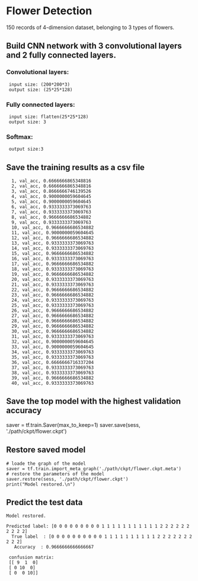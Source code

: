 # Flower Detection
150 records of 4-dimension dataset, belonging to 3 types of flowers.
## Build CNN network with 3 convolutional layers and 2 fully connected layers.
### Convolutional layers:
     input size: (200*200*3)
     output size: (25*25*128)
### Fully connected layers:
     input size: flatten(25*25*128)
     output size: 3
### Softmax:
     output size:3
     
## Save the training results as a csv file
      1, val_acc, 0.6666666865348816
      2, val_acc, 0.6666666865348816
      3, val_acc, 0.8666666746139526
      4, val_acc, 0.9000000059604645
      5, val_acc, 0.9000000059604645
      6, val_acc, 0.9333333373069763
      7, val_acc, 0.9333333373069763
      8, val_acc, 0.9666666686534882
      9, val_acc, 0.9333333373069763
      10, val_acc, 0.9666666686534882
      11, val_acc, 0.9000000059604645
      12, val_acc, 0.9666666686534882
      13, val_acc, 0.9333333373069763
      14, val_acc, 0.9333333373069763
      15, val_acc, 0.9666666686534882
      16, val_acc, 0.9333333373069763
      17, val_acc, 0.9666666686534882
      18, val_acc, 0.9333333373069763
      19, val_acc, 0.9666666686534882
      20, val_acc, 0.9333333373069763
      21, val_acc, 0.9333333373069763
      22, val_acc, 0.9666666686534882
      23, val_acc, 0.9666666686534882
      24, val_acc, 0.9333333373069763
      25, val_acc, 0.9333333373069763
      26, val_acc, 0.9666666686534882
      27, val_acc, 0.9666666686534882
      28, val_acc, 0.9666666686534882
      29, val_acc, 0.9666666686534882
      30, val_acc, 0.9666666686534882
      31, val_acc, 0.9333333373069763
      32, val_acc, 0.9000000059604645
      33, val_acc, 0.9000000059604645
      34, val_acc, 0.9333333373069763
      35, val_acc, 0.9333333373069763
      36, val_acc, 0.6666666716337204
      37, val_acc, 0.9333333373069763
      38, val_acc, 0.9333333373069763
      39, val_acc, 0.9666666686534882
      40, val_acc, 0.9333333373069763

## Save the top model with the highest validation accuracy
  saver = tf.train.Saver(max_to_keep=1)
  saver.save(sess, './path/ckpt/flower.ckpt')

## Restore saved model
    # loade the graph of the model
    saver = tf.train.import_meta_graph('./path/ckpt/flower.ckpt.meta')
    # restore the parameters of the model
    saver.restore(sess, './path/ckpt/flower.ckpt')
    print("Model restored.\n")
    
## Predict the test data
    Model restored.

    Predicted label: [0 0 0 0 0 0 0 0 0 1 1 1 1 1 1 1 1 1 1 1 2 2 2 2 2 2 2 2 2 2]
      True label  : [0 0 0 0 0 0 0 0 0 0 1 1 1 1 1 1 1 1 1 1 2 2 2 2 2 2 2 2 2 2]
       Accuracy  : 0.9666666666666667

     confusion matrix:
     [[ 9  1  0]
     [ 0 10  0]
     [ 0  0 10]]

  
  
  
  
